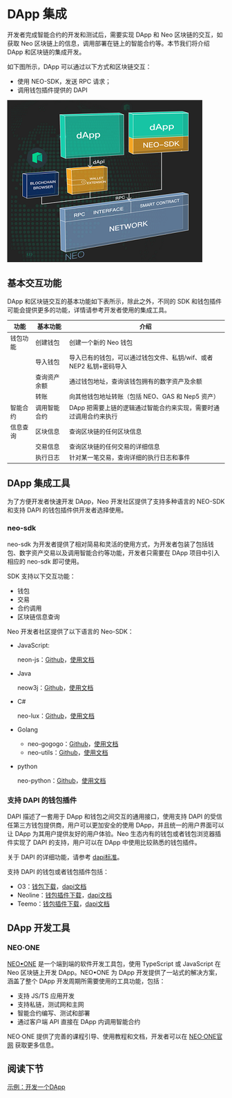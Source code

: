 # DApp 集成

开发者完成智能合约的开发和测试后，需要实现 DApp 和 Neo 区块链的交互，如获取 Neo 区块链上的信息，调用部署在链上的智能合约等。本节我们将介绍 DApp 和区块链的集成开发。

如下图所示，DApp 可以通过以下方式和区块链交互：

- 使用 NEO-SDK，发送 RPC 请求；
- 调用钱包插件提供的 DAPI 

![structure](./assets/structure.png)



## 基本交互功能

DApp 和区块链交互的基本功能如下表所示，除此之外，不同的 SDK 和钱包插件可能会提供更多的功能，详情请参考开发者使用的集成工具。

| 功能     | 基本功能     | 介绍                                                         |
| -------- | ------------ | ------------------------------------------------------------ |
| 钱包功能 | 创建钱包     | 创建一个新的 Neo 钱包                                        |
|          | 导入钱包     | 导入已有的钱包，可以通过钱包文件、私钥/wif、或者 NEP2 私钥+密码导入 |
|          | 查询资产余额 | 通过钱包地址，查询该钱包拥有的数字资产及余额                 |
|          | 转账         | 向其他钱包地址转账（包括 NEO、GAS 和 Nep5 资产）             |
| 智能合约 | 调用智能合约 | DApp 把需要上链的逻辑通过智能合约来实现，需要时通过调用合约来执行 |
| 信息查询 | 区块信息     | 查询区块链的任何区块信息                                     |
|          | 交易信息     | 查询区块链的任何交易的详细信息                               |
|          | 执行日志     | 针对某一笔交易，查询详细的执行日志和事件                     |

## DApp 集成工具

为了方便开发者快速开发 DApp，Neo 开发社区提供了支持多种语言的 NEO-SDK 和支持 DAPI 的钱包插件供开发者选择使用。

### neo-sdk

neo-sdk 为开发者提供了相对简易和灵活的使用方式，为开发者包装了包括钱包、数字资产交易以及调用智能合约等功能，开发者只需要在 DApp 项目中引入相应的 neo-sdk 即可使用。

SDK 支持以下交互功能：

- 钱包
- 交易
- 合约调用
- 区块链信息查询

Neo 开发者社区提供了以下语言的 Neo-SDK：

- JavaScript:

  neon-js：[Github](https://github.com/CityOfZion/neon-js)，[使用文档](http://cityofzion.io/neon-js/en/)

- Java

  neow3j：[Github](https://github.com/neow3j/neow3j)，[使用文档](https://neow3j.io/#/)

- C#

  neo-lux：[Github](https://github.com/CityOfZion/neo-lux)，[使用文档](https://github.com/CityOfZion/neo-lux#usage)

- Golang

  - neo-gogogo：[Github](https://github.com/joeqian10/neo-gogogo)，[使用文档](https://github.com/joeqian10/neo-gogogo#getting-started)
  - neo-utils：[Github](https://github.com/O3Labs/neo-utils)，[使用文档](https://github.com/O3Labs/neo-utils/tree/master/neoutils#neo-utilities)

- python

  neo-python：[Github](https://github.com/CityOfZion/neo-python)，[使用文档](https://neo-python.readthedocs.io/en/latest/overview.html)

### 支持 DAPI 的钱包插件

DAPI 描述了一套用于 DApp 和钱包之间交互的通用接口，使用支持 DAPI 的受信任第三方钱包提供商，用户可以更加安全的使用 DApp，并且统一的用户界面可以让 DApp 为其用户提供友好的用户体验。Neo 生态内有的钱包或者钱包浏览器插件实现了 DAPI 的支持，用户可以在 DApp 中使用比较熟悉的钱包插件。

关于 DAPI 的详细功能，请参考 [dapi标准](https://github.com/neo-project/proposals/pull/69/files?short_path=b415db4#diff-b415db480373da06c3cb17ece34b2012)。

支持 DAPI 的钱包或者钱包插件包括：

- O3：[钱包下载](https://o3.network/)，[dapi文档](https://neodapidocs.o3.network/)
- Neoline：[钱包插件下载](https://chrome.google.com/webstore/detail/neoline/cphhlgmgameodnhkjdmkpanlelnlohao)，[dapi文档](https://neoline.cn/dapi/)
- Teemo：[钱包插件下载](https://teemo.nel.group/index.html)，[dapi文档](https://dapi.nel.group/cn/#neo-dapi)

## DApp 开发工具

### NEO·ONE

[NEO•ONE]( https://neo-one.io/blog/2018/11/14/introducing-neo-one ) 是一个端到端的软件开发工具包，使用 TypeScript 或 JavaScript 在 Neo 区块链上开发 DApp。NEO•ONE 为 DApp 开发提供了一站式的解决方案，涵盖了整个 DApp 开发周期所需要使用的工具功能，包括：

- 支持 JS/TS 应用开发
- 支持私链，测试网和主网
- 智能合约编写、测试和部署
- 通过客户端 API 直接在 DApp 内调用智能合约

NEO·ONE 提供了完善的课程引导、使用教程和文档，开发者可以在 [NEO·ONE官网]( https://neo-one.io/ ) 获取更多信息。

## 阅读下节

[示例：开发一个DApp](demo.md)